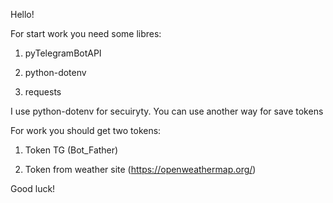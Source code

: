 Hello!

For start work you need some libres:

1. pyTelegramBotAPI

2. python-dotenv

3. requests


I use python-dotenv for secuiryty. You can use another way for save tokens 

For work you should get two tokens:

1. Token TG (Bot_Father)

2. Token from weather site (https://openweathermap.org/)


Good luck!
